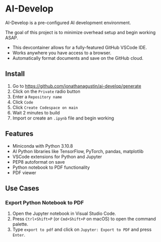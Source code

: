 # AI-Develop

AI-Develop is a pre-configured AI development environment.

The goal of this project is to minimize overhead setup and begin working ASAP.

- This devcontainer allows for a fully-featured GitHub VSCode IDE.
- Works anywhere you have access to a browser.
- Automatically format documents and save on the GitHub cloud.

## Install

1. Go to <https://github.com/jonathanagustin/ai-develop/generate>
1. Click on the `Private` radio button
1. Enter a `Repository name`
1. Click `Code`
1. Click `Create Codespace on main`
1. Wait 2 minutes to build
1. Import or create an `.ipynb` file and begin working

## Features

- Miniconda with Python 3.10.8
- AI Python libraries like TensorFlow, PyTorch, pandas, matplotlib
- VSCode extensions for Python and Jupyter
- PEP8 autoformat on save
- Python notebook to PDF functionality
- PDF viewer

## Use Cases

### Export Python Notebook to PDF

1. Open the Jupyter notebook in Visual Studio Code.
1. Press `Ctrl+Shift+P` (or `Cmd+Shift+P` on macOS) to open the command palette.
1. Type `export to pdf` and click on `Jupyter: Export to PDF` and press `Enter`.

